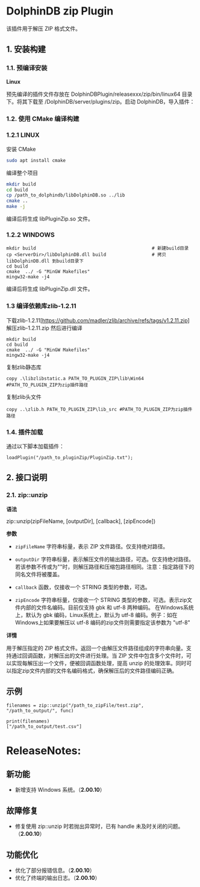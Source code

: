 # DolphinDB zip Plugin

该插件用于解压 ZIP 格式文件。

## 1. 安装构建

### 1.1. 预编译安装

**Linux**

预先编译的插件文件存放在 DolphinDBPlugin/releasexxx/zip/bin/linux64 目录下。将其下载至 /DolphinDB/server/plugins/zip。启动 DolphinDB，导入插件：

### 1.2. 使用 CMake 编译构建


### 1.2.1 LINUX
安装 CMake

```bash
sudo apt install cmake
```

编译整个项目
```bash
mkdir build
cd build
cp /path_to_dolphindb/libDolphinDB.so ../lib
cmake ..
make -j
```

编译后将生成 libPluginZip.so 文件。


### 1.2.2 WINDOWS
```
mkdir build                                           # 新建build目录
cp <ServerDir>/libDolphinDB.dll build                 # 拷贝 libDolphinDB.dll 到build目录下
cd build
cmake  ../ -G "MinGW Makefiles"
mingw32-make -j4
```
编译后将生成 libPluginZip.dll 文件。

### 1.3 编译依赖库zlib-1.2.11
下载zlib-1.2.11[https://github.com/madler/zlib/archive/refs/tags/v1.2.11.zip]
解压zlib-1.2.11.zip
然后进行编译
```
mkdir build
cd build
cmake  ../ -G "MinGW Makefiles"
mingw32-make -j4
```
复制zlib静态库
```
copy .\libzlibstatic.a PATH_TO_PLUGIN_ZIP\lib\Win64 #PATH_TO_PLUGIN_ZIP为zip插件路径
```
复制zlib头文件
```
copy ..\zlib.h PATH_TO_PLUGIN_ZIP\lib_src #PATH_TO_PLUGIN_ZIP为zip插件路径
```

### 1.4. 插件加载

通过以下脚本加载插件：

```
loadPlugin("/path_to_pluginZip/PluginZip.txt");
```

## 2. 接口说明

### 2.1. zip::unzip

**语法**

zip::unzip(zipFileName, [outputDir], [callback], [zipEncode])

**参数**

- `zipFileName` 字符串标量，表示 ZIP 文件路径。仅支持绝对路径。

- `outputDir` 字符串标量，表示解压文件的输出路径，可选。仅支持绝对路径。若该参数不传或为""时，则解压路径和压缩包路径相同。注意：指定路径下的同名文件将被覆盖。

- `callback` 函数，仅接收一个 STRING 类型的参数，可选。

- `zipEncode` 字符串标量，仅接收一个 STRING 类型的参数，可选。表示zip文件内部的文件名编码。目前仅支持 gbk 和 utf-8 两种编码。
  在Windows系统上，默认为 gbk 编码，Linux系统上，默认为 utf-8 编码。例子：如在Windows上如果要解压以 utf-8 编码的zip文件则需要指定该参数为 "utf-8"

**详情**

用于解压指定的 ZIP 格式文件。返回一个由解压文件路径组成的字符串向量。支持通过回调函数，对解压出的文件进行处理。当 ZIP 文件中包含多个文件时，可以实现每解压出一个文件，便被回调函数处理，提高 unzip 的处理效率。同时可以指定zip文件内部的文件名编码格式，确保解压后的文件路径编码正确。

## 示例

```dolphindb
filenames = zip::unzip("/path_to_zipFile/test.zip", "/path_to_output/", func)

print(filenames)
["/path_to_output/test.csv"]
```

# ReleaseNotes:

## 新功能

* 新增支持 Windows 系统。（**2.00.10**）

## 故障修复

* 修复使用 zip::unzip 时若抛出异常时，已有 handle 未及时关闭的问题。（**2.00.10**）

## 功能优化

* 优化了部分报错信息。（**2.00.10**）
* 优化了终端的输出日志。（**2.00.10**）

